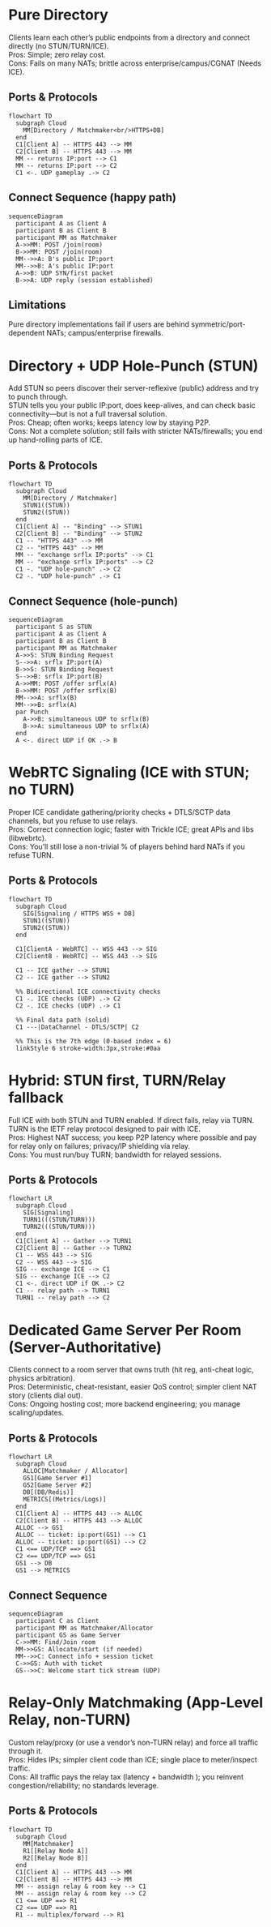 # Pure Directory
Clients learn each other’s public endpoints from a directory and connect directly (no STUN/TURN/ICE).<br>
Pros: Simple; zero relay cost.<br>
Cons: Fails on many NATs; brittle across enterprise/campus/CGNAT (Needs ICE).<br>

## Ports & Protocols
``` mermaid
flowchart TD
  subgraph Cloud
    MM[Directory / Matchmaker<br/>HTTPS+DB]
  end
  C1[Client A] -- HTTPS 443 --> MM
  C2[Client B] -- HTTPS 443 --> MM
  MM -- returns IP:port --> C1
  MM -- returns IP:port --> C2
  C1 <-. UDP gameplay .-> C2
```

## Connect Sequence (happy path)
``` mermaid
sequenceDiagram
  participant A as Client A
  participant B as Client B
  participant MM as Matchmaker
  A->>MM: POST /join(room)
  B->>MM: POST /join(room)
  MM-->>A: B's public IP:port
  MM-->>B: A's public IP:port
  A->>B: UDP SYN/first packet
  B->>A: UDP reply (session established)
```
## Limitations
Pure directory implementations fail if users are behind symmetric/port-dependent NATs; campus/enterprise firewalls.


# Directory + UDP Hole-Punch (STUN)
Add STUN so peers discover their server-reflexive (public) address and try to punch through.<br>
STUN tells you your public IP:port, does keep-alives, and can check basic connectivity—but is not a full traversal solution.<br>
Pros: Cheap; often works; keeps latency low by staying P2P.<br>
Cons: Not a complete solution; still fails with stricter NATs/firewalls; you end up hand-rolling parts of ICE.<br>

## Ports & Protocols
``` mermaid
flowchart TD
  subgraph Cloud
    MM[Directory / Matchmaker]
    STUN1((STUN))
    STUN2((STUN))
  end
  C1[Client A] -- "Binding" --> STUN1
  C2[Client B] -- "Binding" --> STUN2
  C1 -- "HTTPS 443" --> MM
  C2 -- "HTTPS 443" --> MM
  MM -- "exchange srflx IP:ports" --> C1
  MM -- "exchange srflx IP:ports" --> C2
  C1 -. "UDP hole-punch" .-> C2
  C2 -. "UDP hole-punch" .-> C1
```

## Connect Sequence (hole-punch)
``` mermaid
sequenceDiagram
  participant S as STUN
  participant A as Client A
  participant B as Client B
  participant MM as Matchmaker
  A->>S: STUN Binding Request
  S-->>A: srflx IP:port(A)
  B->>S: STUN Binding Request
  S-->>B: srflx IP:port(B)
  A->>MM: POST /offer srflx(A)
  B->>MM: POST /offer srflx(B)
  MM-->>A: srflx(B)
  MM-->>B: srflx(A)
  par Punch
    A->>B: simultaneous UDP to srflx(B)
    B->>A: simultaneous UDP to srflx(A)
  end
  A <-. direct UDP if OK .-> B
```


# WebRTC Signaling (ICE with STUN; no TURN)
Proper ICE candidate gathering/priority checks + DTLS/SCTP data channels, but you refuse to use relays.<br>
Pros: Correct connection logic; faster with Trickle ICE; great APIs and libs (libwebrtc).<br>
Cons: You’ll still lose a non-trivial % of players behind hard NATs if you refuse TURN.<br>

## Ports & Protocols
``` mermaid
flowchart TD
  subgraph Cloud
    SIG[Signaling / HTTPS WSS + DB]
    STUN1((STUN))
    STUN2((STUN))
  end

  C1[ClientA - WebRTC] -- WSS 443 --> SIG
  C2[ClientB - WebRTC] -- WSS 443 --> SIG

  C1 -- ICE gather --> STUN1
  C2 -- ICE gather --> STUN2

  %% Bidirectional ICE connectivity checks
  C1 -. ICE checks (UDP) .-> C2
  C2 -. ICE checks (UDP) .-> C1

  %% Final data path (solid)
  C1 ---|DataChannel - DTLS/SCTP| C2

  %% This is the 7th edge (0-based index = 6)
  linkStyle 6 stroke-width:3px,stroke:#0aa

```


# Hybrid: STUN first, TURN/Relay fallback
Full ICE with both STUN and TURN enabled. If direct fails, relay via TURN.<br>
TURN is the IETF relay protocol designed to pair with ICE.<br>
Pros: Highest NAT success; you keep P2P latency where possible and pay for relay only on failures; privacy/IP shielding via relay.<br>
Cons: You must run/buy TURN; bandwidth for relayed sessions.<br>

## Ports & Protocols
``` mermaid
flowchart LR
  subgraph Cloud
    SIG[Signaling]
    TURN1(((STUN/TURN)))
    TURN2(((STUN/TURN)))
  end
  C1[Client A] -- Gather --> TURN1
  C2[Client B] -- Gather --> TURN2
  C1 -- WSS 443 --> SIG
  C2 -- WSS 443 --> SIG
  SIG -- exchange ICE --> C1
  SIG -- exchange ICE --> C2
  C1 <-. direct UDP if OK .-> C2
  C1 -- relay path --> TURN1
  TURN1 -- relay path --> C2
```


# Dedicated Game Server Per Room (Server-Authoritative)
Clients connect to a room server that owns truth (hit reg, anti-cheat logic, physics arbitration).<br>
Pros: Deterministic, cheat-resistant, easier QoS control; simpler client NAT story (clients dial out).<br>
Cons: Ongoing hosting cost; more backend engineering; you manage scaling/updates.<br>

## Ports & Protocols
``` mermaid
flowchart LR
  subgraph Cloud
    ALLOC[Matchmaker / Allocator]
    GS1[Game Server #1]
    GS2[Game Server #2]
    DB[(DB/Redis)]
    METRICS[(Metrics/Logs)]
  end
  C1[Client A] -- HTTPS 443 --> ALLOC
  C2[Client B] -- HTTPS 443 --> ALLOC
  ALLOC --> GS1
  ALLOC -- ticket: ip:port(GS1) --> C1
  ALLOC -- ticket: ip:port(GS1) --> C2
  C1 <== UDP/TCP ==> GS1
  C2 <== UDP/TCP ==> GS1
  GS1 --> DB
  GS1 --> METRICS
```

## Connect Sequence
``` mermaid
sequenceDiagram
  participant C as Client
  participant MM as Matchmaker/Allocator
  participant GS as Game Server
  C->>MM: Find/Join room
  MM->>GS: Allocate/start (if needed)
  MM-->>C: Connect info + session ticket
  C->>GS: Auth with ticket
  GS-->>C: Welcome start tick stream (UDP)
```


# Relay-Only Matchmaking (App-Level Relay, non-TURN)
Custom relay/proxy (or use a vendor’s non-TURN relay) and force all traffic through it.<br>
Pros: Hides IPs; simpler client code than ICE; single place to meter/inspect traffic.<br>
Cons: All traffic pays the relay tax (latency + bandwidth ); you reinvent congestion/reliability; no standards leverage.<br>

## Ports & Protocols
``` mermaid
flowchart TD
  subgraph Cloud
    MM[Matchmaker]
    R1[[Relay Node A]]
    R2[[Relay Node B]]
  end
  C1[Client A] -- HTTPS 443 --> MM
  C2[Client B] -- HTTPS 443 --> MM
  MM -- assign relay & room key --> C1
  MM -- assign relay & room key --> C2
  C1 <== UDP ==> R1
  C2 <== UDP ==> R1
  R1 -- multiplex/forward --> R1
```

